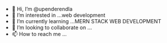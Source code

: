 - 👋 Hi, I’m @upenderendla
- 👀 I’m interested in ...web development     
- 🌱 I’m currently learning ...MERN STACK WEB DEVELOPMENT
- 💞️ I’m looking to collaborate on ...
- 📫 How to reach me ...

<!---
upenderendla/upenderendla is a ✨ special ✨ repository because its `README.md` (this file) appears on your GitHub profile.
You can click the Preview link to take a look at your changes.
--->

